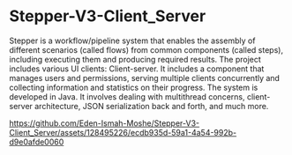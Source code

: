 # Stepper-V3-Client_Server
Stepper is a workflow/pipeline system that enables the assembly of different scenarios (called flows)
from common components (called steps), including executing them and producing 
required results. 
The project includes various UI clients: Client-server.
It includes a component that manages users and permissions, serving multiple clients
concurrently and collecting information and statistics on their progress.
The system is developed in Java. It involves dealing with multithread concerns, client-server 
architecture, JSON serialization back and forth, and much more.

https://github.com/Eden-Ismah-Moshe/Stepper-V3-Client_Server/assets/128495226/ecdb935d-59a1-4a54-992b-d9e0afde0060

